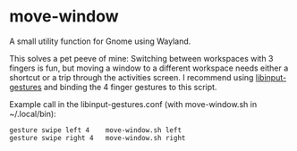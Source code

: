 # move-window
A small utility function for Gnome using Wayland.

This solves a pet peeve of mine: Switching between workspaces with 3 fingers is fun, but moving a window to a different workspace needs either a shortcut or a trip through the activities screen. I recommend using [libinput-gestures](https://github.com/bulletmark/libinput-gestures) and binding the 4 finger gestures to this script.

Example call in the libinput-gestures.conf (with move-window.sh in ~/.local/bin):

    gesture swipe left 4	move-window.sh left
    gesture swipe right 4	move-window.sh right
